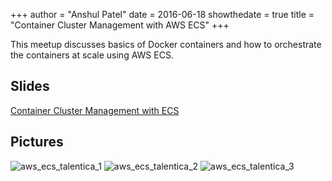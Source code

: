+++
author = "Anshul Patel"
date = 2016-06-18
showthedate = true
title = "Container Cluster Management with AWS ECS"
+++


This meetup discusses basics of Docker containers and how to orchestrate the containers at scale using AWS ECS.

<!--more-->

## Slides

[Container Cluster Management with ECS](https://www.slideshare.net/AnshulPatel5/aws-ecs-meetup-talentica)

## Pictures

![aws_ecs_talentica_1](/meetupics/aws_ecs_talentica_1.jpeg)
![aws_ecs_talentica_2](/meetupics/aws_ecs_talentica_2.jpeg)
![aws_ecs_talentica_3](/meetupics/aws_ecs_talentica_3.jpeg)

